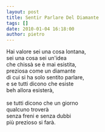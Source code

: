 ```yaml
---
layout: post
title: Sentir Parlare Del Diamante
tags: []
date: 2010-01-04 16:18:00
author: pietro
---
```

Hai valore sei una cosa lontana,<br/>sei una cosa sei un'idea<br/>che chissà se è mai esistita,<br/>preziosa come un diamante<br/>di cui si ha solo sentito parlare,<br/>e se tutti dicono che esiste<br/>beh allora esisterà,<br/><br/>se tutti dicono che un giorno<br/>qualcuno troverà<br/>senza freni e senza dubbi<br/>più prezioso si farà.
